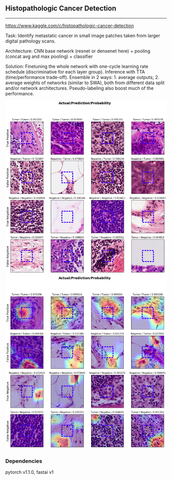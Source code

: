 ## Histopathologic Cancer Detection

----
https://www.kaggle.com/c/histopathologic-cancer-detection

Task:
Identify metastatic cancer in small image patches taken from larger digital pathology scans.

Architecture:
CNN base network (resnet or densenet here) + pooling (concat avg and max pooling)  + classifier

Solution:
Finetuning the whole network with one-cycle learning rate schedule (discriminative for each layer group). Inference with TTA (time/performance trade-off). Ensemble in 2 ways: 1. average outputs; 2. average weights of networks (similar to SWA), both from different data split and/or network architectures. Pseudo-labeling also boost much of the performance.

<img src="img/fig1.png" width="660"/> 
<img src="img/fig2.png" width="660"/> 

### Dependencies
pytorch v1.1.0, fastai v1
